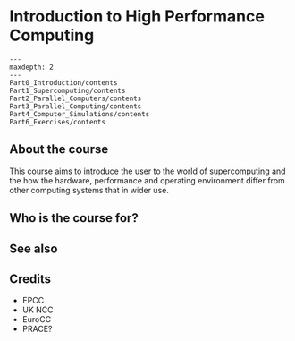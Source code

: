 # Introduction to High Performance Computing


```{toctree}
---
maxdepth: 2
---
Part0_Introduction/contents
Part1_Supercomputing/contents
Part2_Parallel_Computers/contents
Part3_Parallel_Computing/contents
Part4_Computer_Simulations/contents
Part6_Exercises/contents
```


## About the course

This course aims to introduce the user to the world of supercomputing and the how the hardware, performance and operating environment differ from other computing systems that in wider use.


## Who is the course for?


## See also


## Credits


- EPCC
- UK NCC
- EuroCC
- PRACE?

